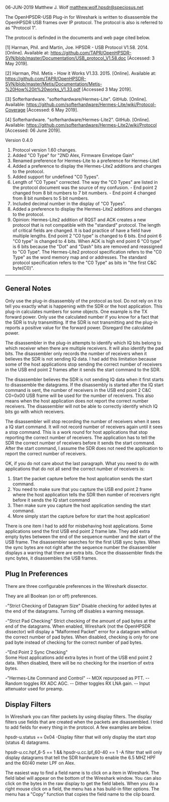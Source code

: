 06-JUN-2019 Matthew J. Wolf <matthew.wolf.hpsdr@speciosus.net>

The OpenHPSDR-USB Plug-in for Wireshark is written to disassemble the 
OpenHPSDR USB frames over IP protocol. The protocol is also is 
referred to as "Protocol 1".

The protocol is definded in the documents and web page cited below.
 
[1] Harman, Phil. and Martin, Joe. HPSDR - USB Protocol V1.58. 2014. [Online]. 
    Available at: 
    https://github.com/TAPR/OpenHPSDR-SVN/blob/master/Documentation/USB_protocol_V1.58.doc 
    [Accessed: 3 May 2019]. 

[2] Harman, Phil. Metis - How it Works V1.33. 2015. [Online].
    Available at:
    https://github.com/TAPR/OpenHPSDR-SVN/blob/master/Metis/Documentation/Metis-%20How%20it%20works_V1.33.pdf
    [Accessed 3 May 2019].

[3] Softerhardware. "softerhardware/Hermes-Lite". GitHub. [Online].
    Available: 
    https://github.com/softerhardware/Hermes-Lite/wiki/Protocol-Coverage
    [Accessed: 6 May 2019].

[4] Softerhardware. "softerhardware/Hermes-Lite2". GitHub. [Online].
    Available: 
    https://github.com/softerhardware/Hermes-Lite2/wiki/Protocol
    [Accessed: 06 June 2019].

Version 0.4.0
  1. Protocol version 1.60 changes.
  2. Added "C0 Type" for "2ND Alex, Firmware Envelope Gain"
  3. Renamed preference for Hermes-Lite to a preference for Hermes-Lite1
  4. Added a preference to display the Hermes-Lite2 additions and changes to the
     protocol.
  5. Added support for undefined "C0 Types".
  6. Length of "C0 Types" corrected. The way the "C0 Types" are listed in the
    protocol document was the source of my confusion.
    - End point 2 changed from 8 bit numbers to 7 bit numbers.
    - End point 4 changed from 8 bit numbers to 5 bit numbers.
  7. Included decimal number in the display of "C0 Types".
  8. Added a preference to display the Hermes-Lite2 additions and changes to the
     protocol.
  9. Opinion: Hermes-Lite2 addition of RQST and ACK creates a new protocol that
              is not compatible with the "standard" protocol. The length of
              critical fields are changed. It is bad practice of have a
              field have multiple lengths. End point 2 "C0 type" is changed
              to 6 bits. End point 6 "C0 type" is changed to 4 bits. When ACK
              is high end point 6 "C0 type" is 6 bits because the "Dot" and
              "Dash" bits are removed and reassigned to "C0 Type". The
              Hermes-Lite2 protocol specification refers to the "C0 Type" as the
              word memory map and or addresses. The standard protocol
              specification refers to the "C0 Type" as bits in
              "the first C&C byte(C0)".

-------------------------------------------------------------------------------

General Notes
-------------

Only use the plug-in disassembly of the protocol as tool. Do not rely on it to
tell you exactly what is happening with the SDR or the host application. This 
plug-in calculates numbers for some objects. One example is the TX forward 
power. Only use the calculated number if you know for a fact that the SDR is 
truly transmitting. If the SDR is not transmitting and the plug-in reports a 
positive value for the forward power. Disregard the calculated power.


The disassembler in the plug-in attempts to identify which IQ bits belong to 
which receiver when there are multiple receivers. It will also identify the pad
bits. The disassembler only records the number of receivers when it believes the 
SDR is not sending IQ data. I had add this limitation because some of the host 
applications stop sending the correct number of receivers in the USB end point 2 
frames after it sends the start command to the SDR.

The disassembler believes the SDR is not sending IQ data when it first starts to 
disassemble the datagrams. If the disassembly is started after
the IQ start command is sent, the number of receivers in the USB end point 2 C&C 
C0=0x00 USB frame will be used for the number of receivers. This also means when
the host application does not report the correct number receivers. The 
disassembler will not be able to correctly identify which IQ bits go with which 
receivers.       

The disassembler will stop recording the number of receivers when it sees a IQ 
start command. It will not record number of receivers again until it sees a stop
command. This is a work round for host applications that stop reporting the 
correct number of receivers. The application has to tell the SDR the correct 
number of receivers before it sends the start command. After the start command, 
I assume the SDR does not need the application to report the correct number of 
receivers.

OK, if you do not care about the last paragraph. What you need to do with 
applications that do not all send the correct number of receivers is:
1. Start the packet capture before the host application sends the start command.
2. You need to make sure that you capture the USB end point 2 frame where the 
    host application tells the SDR then number of receivers right before it sends
    the IQ start command
3. Then make sure you capture the host application sending the start command.
4. More simply start the capture before for start the host application! 


There is one item I had to add for misbehaving host applications. Some 
applications send the first USB end point 2 frame late. They add extra empty 
bytes between the end of the sequence number and the start of the USB frame.
The disassembler searches for the first USB sync bytes. When the sync bytes are
not right after the sequence number the disassembler displays a warring that 
there are extra bits. Once the disassembler finds the sync bytes, it 
disassembles the USB frames.

Plug In Preferences
-------------------

There are three configurable preferences in the Wireshark dissector. 

They are all Boolean (on or off) preferences.

-"Strict Checking of Datagram Size"
  Disable checking for added bytes at the end of the datagrams.
  Turning off disables a warning message.

-"Strict Pad Checking"
  Strict checking of the amount of pad bytes at the end of the datagrams.
  When enabled, Wireshark (not the OpenHPSDR dissector) will display
  a "Malformed Packet" error for a datagram without the correct
  number of pad bytes. 
  When disabled, checking is only for one pad byte instead of checking
  for the correct number of pad bytes.

-"End Point 2 Sync Checking"  
  Some Host applications add extra bytes in front of the USB end point 2
  data. When disabled, there will be no checking for the insertion of extra 
  bytes.       

-"Hermes-Lite Command and Control"
  -- MOX repurposed as PTT.
  -- Random toggles RX ADC AGC.
  -- Dither toggles RX LNA gain.
  -- Input attenuator used for preamp.

Display Filters
---------------

In Wireshark you can filter packets by using display filters. The display 
filters use fields that are created when the packets are disassembled. I tried
to add fields for every thing in the protocol. A few examples are below.   

hpsdr-u.status == 0x04
-Display filter that will only display the start stop (status 4) datagrams.
 
hpsdr-u.cc.hpf_6-5 == 1 && hpsdr-u.cc.lpf_60-40 == 1
-A filter that will only display datagrams that tell the SDR hardware to enable
 the 6.5 MHZ HPF and the 60/40 meter LPF on Alex. 


The easiest way to find a field name is to click on a item in Wireshark. The 
field label will appear on the bottom of the Wireshark window. You can also 
click on the bytes in the raw display to get the field labels. When you do a
right mouse click on a field, the menu has a has build-in filter options. The 
menu has a "Copy" function that copies the field name to the clip board.
